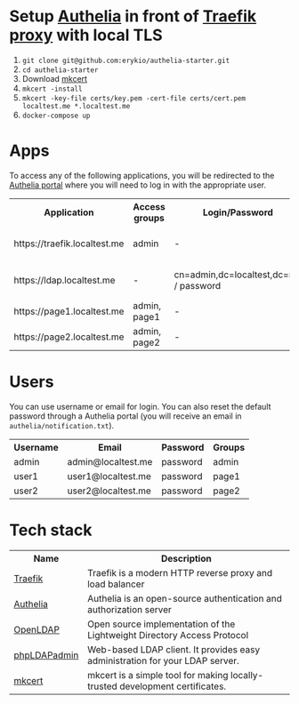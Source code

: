 # Setup [Authelia](https://www.authelia.com/) in front of [Traefik proxy](https://doc.traefik.io/traefik/) with local TLS
1. `git clone git@github.com:erykio/authelia-starter.git`
2. `cd authelia-starter`
3. Download [mkcert](https://github.com/FiloSottile/mkcert)
4. `mkcert -install`
5. `mkcert -key-file certs/key.pem -cert-file certs/cert.pem localtest.me *.localtest.me`
6. `docker-compose up`

# Apps
To access any of the following applications, you will be redirected to the [Authelia portal](https://authelia.localtest.me/) where you will need to log in with the appropriate user.
<table>
    <tr>
        <th>Application</th>
        <th>Access groups</th>
        <th>Login/Password</th>
        <th>Description</th>
    </tr>
    <tr>
        <td>https://traefik.localtest.me</td>
        <td>admin</td>
        <td>-</td>
        <td>Traefik proxy dashboard</td>
    </tr>
    <tr>
        <td>https://ldap.localtest.me</td>
        <td>-</td>
        <td>cn=admin,dc=localtest,dc=me / password</td>
        <td>Web-based LDAP client</td>
    </tr>
    <tr>
        <td>https://page1.localtest.me</td>
        <td>admin, page1</td>
        <td>-</td>
        <td>Example webpage</td>
    </tr>
    <tr>
        <td>https://page2.localtest.me</td>
        <td>admin, page2</td>
        <td>-</td>
        <td>Example webpage</td>
    </tr>
</table>

# Users
You can use username or email for login. You can also reset the default password through a Authelia portal (you will receive an email in `authelia/notification.txt`).

<table>
    <tr>
        <th>Username</th>
        <th>Email</th>
        <th>Password</th>
        <th>Groups</th>
    </tr>
    <tr>
        <td>admin</td>
        <td>admin@localtest.me</td>
        <td>password</td>
        <td>admin</td>
    </tr>
    <tr>
        <td>user1</td>
        <td>user1@localtest.me</td>
        <td>password</td>
        <td>page1</td>
    </tr>
    <tr>
        <td>user2</td>
        <td>user2@localtest.me</td>
        <td>password</td>
        <td>page2</td>
    </tr>
</table>

# Tech stack
<table>
    <tr>
        <th>Name</th>
        <th>Description</th>
    </tr>
    <tr>
        <td><a href="https://github.com/traefik/traefik/">Traefik</a></td>
        <td>Traefik is a modern HTTP reverse proxy and load balancer</td>
    </tr>
    <tr>
        <td><a href="https://www.authelia.com/">Authelia</a></td>
        <td>Authelia is an open-source authentication and authorization server</td>
    </tr>
    <tr>
        <td><a href="https://www.openldap.org/">OpenLDAP</a></td>
        <td>Open source implementation of the Lightweight Directory Access Protocol</td>
    </tr>
    <tr>
        <td><a href="https://phpldapadmin.sourceforge.net/">phpLDAPadmin</a></td>
        <td>Web-based LDAP client. It provides easy administration for your LDAP server.</td>
    </tr>
    <tr>
        <td><a href="https://github.com/FiloSottile/mkcert">mkcert</a></td>
        <td>mkcert is a simple tool for making locally-trusted development certificates.</td>
    </tr>
</table>
